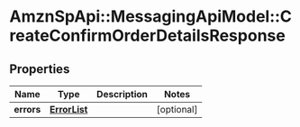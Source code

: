 # AmznSpApi::MessagingApiModel::CreateConfirmOrderDetailsResponse

## Properties
Name | Type | Description | Notes
------------ | ------------- | ------------- | -------------
**errors** | [**ErrorList**](ErrorList.md) |  | [optional] 

